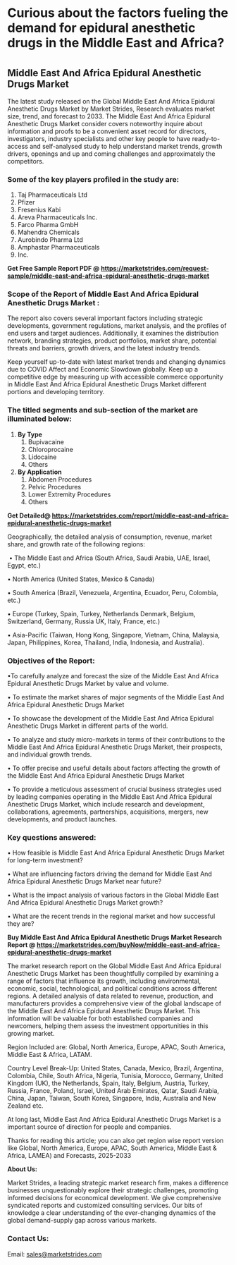 <h1>Curious about the factors fueling the demand for epidural anesthetic drugs in the Middle East and Africa?<h1>
<h2>Middle East And Africa Epidural Anesthetic Drugs Market</h2>
<p>The latest study released on the Global Middle East And Africa Epidural Anesthetic Drugs Market by Market Strides, Research evaluates market size, trend, and forecast to 2033. The Middle East And Africa Epidural Anesthetic Drugs Market consider covers noteworthy inquire about information and proofs to be a convenient asset record for directors, investigators, industry specialists and other key people to have ready-to-access and self-analysed study to help understand market trends, growth drivers, openings and up and coming challenges and approximately the competitors.</p>
<h3>Some of the key players profiled in the study are:</h3>
<ol>
<li>Taj Pharmaceuticals Ltd</li>
<li>Pfizer</li>
<li>Fresenius Kabi</li>
<li>Areva Pharmaceuticals Inc.</li>
<li>Farco Pharma GmbH</li>
<li>Mahendra Chemicals</li>
<li>Aurobindo Pharma Ltd</li>
<li>Amphastar Pharmaceuticals</li>
<li>Inc.</li>
</ol>
<p><strong>Get Free Sample Report PDF @ <a href="https://marketstrides.com/request-sample/middle-east-and-africa-epidural-anesthetic-drugs-market">https://marketstrides.com/request-sample/middle-east-and-africa-epidural-anesthetic-drugs-market</a></strong></p>
<h3>Scope of the Report of Middle East And Africa Epidural Anesthetic Drugs Market :</h3>
<p>The report also covers several important factors including strategic developments, government regulations, market analysis, and the profiles of end users and target audiences. Additionally, it examines the distribution network, branding strategies, product portfolios, market share, potential threats and barriers, growth drivers, and the latest industry trends.</p>
<p>Keep yourself up-to-date with latest market trends and changing dynamics due to COVID Affect and Economic Slowdown globally. Keep up a competitive edge by measuring up with accessible commerce opportunity in Middle East And Africa Epidural Anesthetic Drugs Market different portions and developing territory.</p>
<h3><strong> The titled segments and sub-section of the market are illuminated below: </strong></h3>
<ol>
<li><strong>By Type</strong>
<ol>
<li>Bupivacaine</li>
<li>Chloroprocaine</li>
<li>Lidocaine</li>
<li>Others</li>
</ol>
</li>
<li><strong>By Application</strong>
<ol>
<li>Abdomen Procedures</li>
<li>Pelvic Procedures</li>
<li>Lower Extremity Procedures</li>
<li>Others</li>
</ol>
</li>
</ol>
<p><strong>Get Detailed@ <a href="https://marketstrides.com/report/middle-east-and-africa-epidural-anesthetic-drugs-market">https://marketstrides.com/report/middle-east-and-africa-epidural-anesthetic-drugs-market</a></strong></p>
<p>Geographically, the detailed analysis of consumption, revenue, market share, and growth rate of the following regions:</p>
<p>&nbsp;&bull; The Middle East and Africa (South Africa, Saudi Arabia, UAE, Israel, Egypt, etc.)</p>
<p>&bull; North America (United States, Mexico &amp; Canada)</p>
<p>&bull; South America (Brazil, Venezuela, Argentina, Ecuador, Peru, Colombia, etc.)</p>
<p>&bull; Europe (Turkey, Spain, Turkey, Netherlands Denmark, Belgium, Switzerland, Germany, Russia UK, Italy, France, etc.)</p>
<p>&bull; Asia-Pacific (Taiwan, Hong Kong, Singapore, Vietnam, China, Malaysia, Japan, Philippines, Korea, Thailand, India, Indonesia, and Australia).</p>
<h3><strong>Objectives of the Report: </strong></h3>
<p>&bull;To carefully analyze and forecast the size of the Middle East And Africa Epidural Anesthetic Drugs Market by value and volume.</p>
<p>&bull; To estimate the market shares of major segments of the Middle East And Africa Epidural Anesthetic Drugs Market</p>
<p>&bull; To showcase the development of the Middle East And Africa Epidural Anesthetic Drugs Market in different parts of the world.</p>
<p>&bull; To analyze and study micro-markets in terms of their contributions to the Middle East And Africa Epidural Anesthetic Drugs Market, their prospects, and individual growth trends.</p>
<p>&bull; To offer precise and useful details about factors affecting the growth of the Middle East And Africa Epidural Anesthetic Drugs Market</p>
<p>&bull; To provide a meticulous assessment of crucial business strategies used by leading companies operating in the Middle East And Africa Epidural Anesthetic Drugs Market, which include research and development, collaborations, agreements, partnerships, acquisitions, mergers, new developments, and product launches.</p>
<h3>Key questions answered:</h3>
<p>&bull; How feasible is Middle East And Africa Epidural Anesthetic Drugs Market for long-term investment?</p>
<p>&bull; What are influencing factors driving the demand for Middle East And Africa Epidural Anesthetic Drugs Market near future?</p>
<p>&bull; What is the impact analysis of various factors in the Global Middle East And Africa Epidural Anesthetic Drugs Market growth?</p>
<p>&bull; What are the recent trends in the regional market and how successful they are?</p>
<p><strong>Buy Middle East And Africa Epidural Anesthetic Drugs Market Research Report @&nbsp;<a href="https://marketstrides.com/buyNow/middle-east-and-africa-epidural-anesthetic-drugs-market">https://marketstrides.com/buyNow/middle-east-and-africa-epidural-anesthetic-drugs-market</a></strong></p>
<p>The market research report on the Global Middle East And Africa Epidural Anesthetic Drugs Market has been thoughtfully compiled by examining a range of factors that influence its growth, including environmental, economic, social, technological, and political conditions across different regions. A detailed analysis of data related to revenue, production, and manufacturers provides a comprehensive view of the global landscape of the Middle East And Africa Epidural Anesthetic Drugs Market. This information will be valuable for both established companies and newcomers, helping them assess the investment opportunities in this growing market.</p>
<p>Region Included are: Global, North America, Europe, APAC, South America, Middle East &amp; Africa, LATAM.</p>
<p>Country Level Break-Up: United States, Canada, Mexico, Brazil, Argentina, Colombia, Chile, South Africa, Nigeria, Tunisia, Morocco, Germany, United Kingdom (UK), the Netherlands, Spain, Italy, Belgium, Austria, Turkey, Russia, France, Poland, Israel, United Arab Emirates, Qatar, Saudi Arabia, China, Japan, Taiwan, South Korea, Singapore, India, Australia and New Zealand etc.</p>
<p>At long last, Middle East And Africa Epidural Anesthetic Drugs Market is a important source of direction for people and companies.</p>
<p>Thanks for reading this article; you can also get region wise report version like Global, North America, Europe, APAC, South America, Middle East &amp; Africa, LAMEA) and Forecasts, 2025-2033</p>
<p><strong>About Us: </strong></p>
<p>Market Strides, a leading strategic market research firm, makes a difference businesses unquestionably explore their strategic challenges, promoting informed decisions for economical development. We give comprehensive syndicated reports and customized consulting services. Our bits of knowledge a clear understanding of the ever-changing dynamics of the global demand-supply gap across various markets.</p>
<h3>Contact Us:</h3>
<p>Email: <a href="mailto:sales@marketstrides.com">sales@marketstrides.com</a></p>

